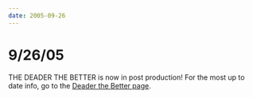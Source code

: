 ```yaml
---
date: 2005-09-26
---
```

# 9/26/05

THE DEADER THE BETTER is now in post production! For the most up to date info, go to the [Deader the Better page](https://web.archive.org/web/20070913235542/http://cinemassacre.com/Current_Projects/tDtB.html).